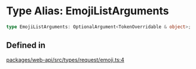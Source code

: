 # Type Alias: EmojiListArguments

```ts
type EmojiListArguments: OptionalArgument<TokenOverridable & object>;
```

## Defined in

[packages/web-api/src/types/request/emoji.ts:4](https://github.com/slackapi/node-slack-sdk/blob/7b348598b763c2b7545d1042b5f0429775cfa62c/packages/web-api/src/types/request/emoji.ts#L4)
